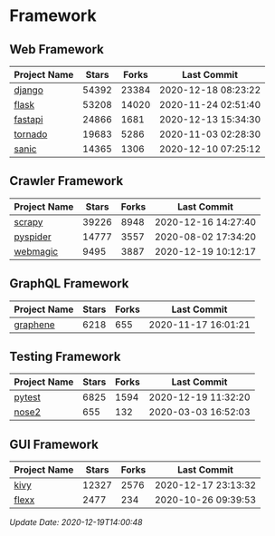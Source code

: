 # Framework

## Web Framework
| Project Name | Stars | Forks | Last Commit |
| ------------ | ----- | ----- | ----------- |
| [django](https://github.com/django/django) | 54392 | 23384 | 2020-12-18 08:23:22 |
| [flask](https://github.com/pallets/flask) | 53208 | 14020 | 2020-11-24 02:51:40 |
| [fastapi](https://github.com/tiangolo/fastapi) | 24866 | 1681 | 2020-12-13 15:34:30 |
| [tornado](https://github.com/tornadoweb/tornado) | 19683 | 5286 | 2020-11-03 02:28:30 |
| [sanic](https://github.com/huge-success/sanic) | 14365 | 1306 | 2020-12-10 07:25:12 |

## Crawler Framework
| Project Name | Stars | Forks | Last Commit |
| ------------ | ----- | ----- | ----------- |
| [scrapy](https://github.com/scrapy/scrapy) | 39226 | 8948 | 2020-12-16 14:27:40 |
| [pyspider](https://github.com/binux/pyspider) | 14777 | 3557 | 2020-08-02 17:34:20 |
| [webmagic](https://github.com/code4craft/webmagic) | 9495 | 3887 | 2020-12-19 10:12:17 |

## GraphQL Framework
| Project Name | Stars | Forks | Last Commit |
| ------------ | ----- | ----- | ----------- |
| [graphene](https://github.com/graphql-python/graphene) | 6218 | 655 | 2020-11-17 16:01:21 |

## Testing Framework
| Project Name | Stars | Forks | Last Commit |
| ------------ | ----- | ----- | ----------- |
| [pytest](https://github.com/pytest-dev/pytest) | 6825 | 1594 | 2020-12-19 11:32:20 |
| [nose2](https://github.com/nose-devs/nose2) | 655 | 132 | 2020-03-03 16:52:03 |

## GUI Framework
| Project Name | Stars | Forks | Last Commit |
| ------------ | ----- | ----- | ----------- |
| [kivy](https://github.com/kivy/kivy) | 12327 | 2576 | 2020-12-17 23:13:32 |
| [flexx](https://github.com/flexxui/flexx) | 2477 | 234 | 2020-10-26 09:39:53 |

*Update Date: 2020-12-19T14:00:48*